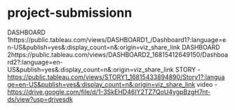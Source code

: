 # project-submissionn
DASHBOARD 1https://public.tableau.com/views/DASHBOARD1_/Dashboard1?:language=en-US&publish=yes&:display_count=n&:origin=viz_share_link
DASHBOARD 2https://public.tableau.com/views/DASHBOARD2_16815412649150/Dashboard2?:language=en-US&publish=yes&:display_count=n&:origin=viz_share_link
STORY - https://public.tableau.com/views/STORY1_16815433894890/Story1?:language=en-US&publish=yes&:display_count=n&:origin=viz_share_link
video - https://drive.google.com/file/d/1-3SkEHD46IY2TZ7QoU4ygpBzgH7nt-ds/view?usp=drivesdk 
